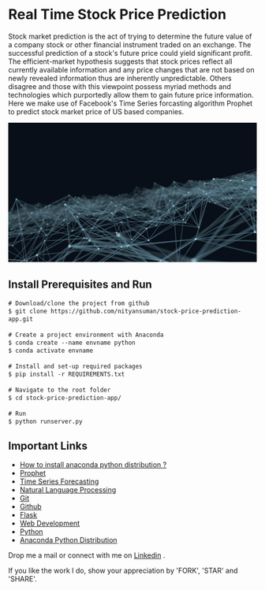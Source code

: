# Real Time Stock Price Prediction

Stock market prediction is the act of trying to determine the future value of a company stock or other financial instrument traded on an exchange. The successful prediction of a stock's future price could yield significant profit. The efficient-market hypothesis suggests that stock prices reflect all currently available information and any price changes that are not based on newly revealed information thus are inherently unpredictable. Others disagree and those with this viewpoint possess myriad methods and technologies which purportedly allow them to gain future price information.
Here we make use of Facebook's Time Series forcasting algorithm Prophet to predict stock market price of US based companies.

![Header](src/static/images/header.jpg)


## Install Prerequisites and Run

```
# Download/clone the project from github
$ git clone https://github.com/nityansuman/stock-price-prediction-app.git

# Create a project environment with Anaconda
$ conda create --name envname python
$ conda activate envname

# Install and set-up required packages
$ pip install -r REQUIREMENTS.txt

# Navigate to the root folder
$ cd stock-price-prediction-app/

# Run
$ python runserver.py
```

## Important Links

* [How to install anaconda python distribution ?](https://docs.anaconda.com/anaconda/install/)
* [Prophet](https://facebook.github.io/prophet/)
* [Time Series Forecasting](https://machinelearningmastery.com/time-series-forecasting/)
* [Natural Language Processing](https://nltk.org/book/)
* [Git](https://git-scm.com/)
* [Github](https://github.com/)
* [Flask](http://flask.pocoo.org/)
* [Web Development](https://w3schoo.com/)
* [Python](https://python.org/)
* [Anaconda Python Distribution](https://conda.io)

Drop me a mail or connect with me on [Linkedin](https://linkedin.com/in/kumar-nityan-suman/) .

If you like the work I do, show your appreciation by 'FORK', 'STAR' and 'SHARE'.
